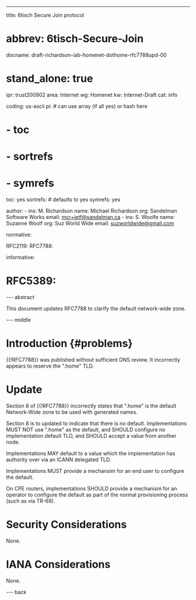 ---
title: 6tisch Secure Join protocol
# abbrev: 6tisch-Secure-Join
docname: draft-richardson-iab-homenet-dothome-rfc7788upd-00

# stand_alone: true

ipr: trust200902
area: Internet
wg: Homenet
kw: Internet-Draft
cat: info

coding: us-ascii
pi:    # can use array (if all yes) or hash here
#  - toc
#  - sortrefs
#  - symrefs
  toc: yes
  sortrefs:   # defaults to yes
  symrefs: yes

author:
      -
        ins: M. Richardson
        name: Michael Richardson
        org: Sandelman Software Works
        email: mcr+ietf@sandelman.ca
      -
        ins: S. Woolfe
        name: Suzanne Woolf
        org: Suz World Wide
        email: suzworldwide@gmail.com


normative:

  RFC2119:
  RFC7788:

informative:

#  RFC5389:

--- abstract

This document updates RFC7788 to clarify the default network-wide zone.

--- middle

# Introduction        {#problems}

{{!RFC7788}} was published without sufficient DNS review. It incorrectly
appears to reserve the ".home" TLD.

# Update

Section 8 of {{!RFC7788}} incorrectly states that ".home" is the default
Network-Wide zone to be used with generated names.

Section 8 is to updated to indicate that there is no default.
Implementations MUST NOT use ".home" as the default, and SHOULD configure no
implementation default TLD, and SHOULD accept a value from another node.

Implementations MAY default to a value which the implementation has
authority over via an ICANN delegated TLD.

Implementations MUST provide a mechansim for an end user to configure the
default.

On CPE routers, implementations SHOULD provide a mechanism for an operator
to configure the default as part of the normal provisioning process (such as
via TR-69).

# Security Considerations

None.

# IANA Considerations

None.

--- back

